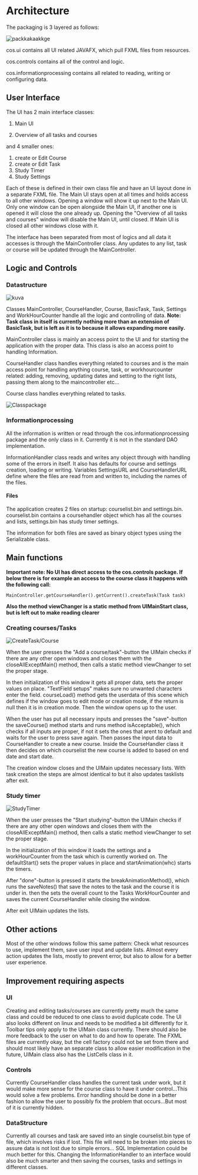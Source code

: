# Architecture

The packaging is 3 layered as follows:

![packkakaakkge](https://github.com/KirillosTY/Course-Overview-System/blob/ae2dc247ba94b4fdc5c6fccf949489bcfee66a59/Documentation/Kuvat/mehss.png)

cos.ui contains all UI related JAVAFX, which pull FXML files from resources.

cos.controls contains all of the control and logic.

cos.informationprocessing contains all related to reading, writing or configuring data.



## User Interface

The UI has 2 main interface classes:

1. Main UI

2. Overview of all tasks and courses


and 4 smaller ones: 

1. create or Edit Course
2. create or Edit Task
3. Study Timer
4. Study Settings

Each of these is defined in their own class file and have an UI layout done in a separate FXML file. The Main UI stays open at all times and holds access to all other windows. Opening a window will show it up next to the Main UI. Only one window can be open alongside the Main UI, if another one is opened it will close the one already up. Opening the "Overview of all tasks and courses" window will disable the Main UI, until closed. If Main UI is closed all other windows close with it.

The interface has been separated from most of logics and all data it accesses is through the MainController class. Any updates to any list, task or course will be updated through the MainController.

## Logic and Controls

### Datastructure

![kuva](https://github.com/KirillosTY/Course-Overview-System/blob/6b6db77303968a59c16b1be127e098d9267351ab/Documentation/Kuvat/classConnections.png)

Classes MainController, CourseHandler, Course, BasicTask, Task, Settings and WorkHourCounter handle all the logic and controlling of data. **Note: Task class in itself is currently nothing more than an extension of BasicTask, but is left as it is to because it allows expanding more easily.**

MainController class is mainly an access point to the UI and for starting the application with the proper data. This class is also an access point to handling Information.

CourseHandler class handles everything related to courses and is the main access point for handling anything course, task, or workhourcounter related: adding, removing, updating dates and setting to the right lists, passing them along to the maincontroller etc...

Course class handles everything related to tasks.


![Classpackage](https://github.com/KirillosTY/Course-Overview-System/blob/f4bf9b8cbc197528eba51a5baf8f8ad824e2fe5e/Documentation/Kuvat/COS.jpg)


### Informationprocessing

All the information is written or read through the cos.informationprocessing package and the only class in it. Currently it is not in the standard DAO implementation.

InformationHandler class reads and writes any object through with handling some of the errors in itself. It also has defaults for course and settings creation, loading or writing. Variables SettingsURL and CourseHandlerURL define where the files are read from and written to, including the names of the files.

#### Files

The application creates 2 files on startup: courselist.bin and settings.bin. courselist.bin contains a coursehandler object which has all the courses and lists, settings.bin has study timer settings.

The information for both files are saved as binary object types using the Serializable class.

## Main functions

**Important note: No UI has direct access to the cos.controls package. If below there is for example an access to the  course class it happens with the following call:**
```
MainController.getCourseHandler().getCurrent().createTask(Task task)
```

**Also the method viewChanger is a static method from UIMainStart class, but is left out to make reading clearer**


### Creating courses/Tasks

![CreateTask/Course](https://github.com/KirillosTY/Course-Overview-System/blob/ae2dc247ba94b4fdc5c6fccf949489bcfee66a59/Documentation/Kuvat/Course%20Create.png)

When the user presses the "Add a course/task"-button the UIMain checks if there are any other open windows and closes them with the closeAllExceptMain() method, then calls a static method viewChanger to set the proper stage. 

In then initialization of this window it gets all proper data, sets the proper values on place. "TextField setups"  makes sure no unwanted characters enter the field. courseLoad() method gets the userdata of this scene which defines if the window goes to edit mode or creation mode, if the return is null then it is in creation mode. Then the window opens up to the user.

When the user has put all necessary inputs and presses the "save"-button the saveCourse() method starts and runs  method isAcceptable(), which checks if all inputs are proper, if not it sets the ones that arent to default and waits for the user to press save again. Then passes the input data to CourseHandler to create a new course. Inside the CourseHandler class it then decides on which courselist the new course is added to based on end date and start date. 

The creation window closes and the UIMain updates necessary lists. With task creation the steps are almost identical to but it also updates tasklists after exit.

### Study timer
![StudyTimer](https://github.com/KirillosTY/Course-Overview-System/blob/694128636e073eb435237641177449b16d723e3a/Documentation/Kuvat/studyStartFinished.png) 

When the user presses the "Start studying"-button the  UIMain checks if there are any other open windows and closes them with the closeAllExceptMain() method, then calls a static method viewChanger to set the proper stage. 


In the initialization of this window it loads the settings and a workHourCounter from the task which is currently worked on. The defaultStart() sets the proper values in place and startAnimation(whc) starts the timers.

After "done"-button is pressed it starts the breakAnimationMethod(), which runs the saveNotes() that save the notes to the task and the course it is under in. 
then the sets the overall count to the Tasks WorkHourCounter and saves the current CourseHandler while closing the window.

After exit UIMain updates the lists.

## Other actions

Most of the other windows follow this same pattern: Check what resources to use, implement them, save user input and update lists.
Almost every action updates the lists, mostly to prevent error, but also to allow for a better user experience.

## Improvement requiring aspects

### UI
Creating and editing tasks/courses are currently pretty much the same class and could be reduced to one class to avoid duplicate code. The UI also looks different on linux and needs to be modified a bit differently for it. Toolbar tips only apply to the UIMain class currently. There should also be more feedback to the user on what to do and how to operate. The FXML files are currently okay, but the cell factory could not be set from there and should most likely have an separate class to allow easier modification in the future, UIMain class also has the ListCells class in it. 


### Controls

Currently CourseHandler class handles the current task under work, but it would  make more sense for the course class to have it under control...This would solve a few problems. Error handling should be done in a better fashion to allow the user to possibly fix the problem that occurs...But most of it is currently hidden.

### DataStructure 

Currently all courses and task are saved into an single courselist.bin type of file, which involves risks if lost. This file will need to be broken into pieces to assure data is not lost due to simple errors... SQL Implementation could be much better for this. Changing the InformationHandler to an interface would also be much smarter and then saving the courses, tasks and settings in different classes. 





